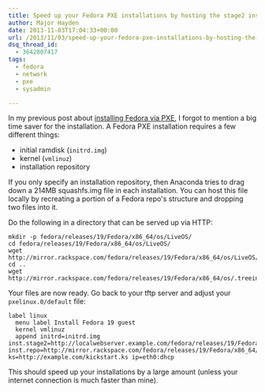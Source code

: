 ```yaml
---
title: Speed up your Fedora PXE installations by hosting the stage2 installer locally
author: Major Hayden
date: 2013-11-03T17:04:33+00:00
url: /2013/11/03/speed-up-your-fedora-pxe-installations-by-hosting-the-stage2-installer-locally/
dsq_thread_id:
  - 3642807417
tags:
  - fedora
  - network
  - pxe
  - sysadmin

---
```

In my previous post about [installing Fedora via PXE][1], I forgot to mention a big time saver for the installation. A Fedora PXE installation requires a few different things:

  * initial ramdisk (`initrd.img`)
  * kernel (`vmlinuz`)
  * installation repository

If you only specify an installation repository, then Anaconda tries to drag down a 214MB squashfs.img file in each installation. You can host this file locally by recreating a portion of a Fedora repo's structure and dropping two files into it.

Do the following in a directory that can be served up via HTTP:

```
mkdir -p fedora/releases/19/Fedora/x86_64/os/LiveOS/
cd fedora/releases/19/Fedora/x86_64/os/LiveOS/
wget http://mirror.rackspace.com/fedora/releases/19/Fedora/x86_64/os/LiveOS/squashfs.img
cd ..
wget http://mirror.rackspace.com/fedora/releases/19/Fedora/x86_64/os/.treeinfo
```


Your files are now ready. Go back to your tftp server and adjust your `pxelinux.0/default` file:

```
label linux
  menu label Install Fedora 19 guest
  kernel vmlinuz
  append initrd=initrd.img inst.stage2=http://localwebserver.example.com/fedora/releases/19/Fedora/x86_64/os/ inst.repo=http://mirror.rackspace.com/fedora/releases/19/Fedora/x86_64/os/ ks=http://example.com/kickstart.ks ip=eth0:dhcp
```


This should speed up your installations by a large amount (unless your internet connection is much faster than mine).

 [1]: /2013/07/23/pxe-boot-fedora-19-using-a-mikrotik-firewall/
